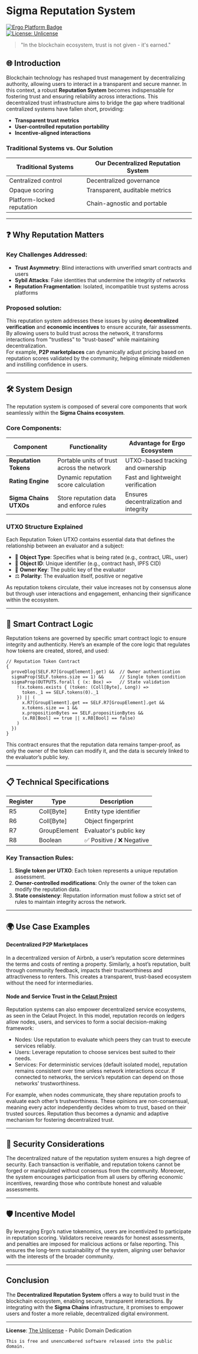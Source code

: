 # **Sigma Reputation System**  

[![Ergo Platform Badge](https://img.shields.io/badge/Built_on-Ergo-FBBF24)](https://ergoplatform.org)  
[![License: Unlicense](https://img.shields.io/badge/License-Unlicense-blue.svg)](https://unlicense.org)

> "In the blockchain ecosystem, trust is not given - it's earned."

## 🌐 **Introduction**  
Blockchain technology has reshaped trust management by decentralizing authority, allowing users to interact in a transparent and secure manner. In this context, a robust **Reputation System** becomes indispensable for fostering trust and ensuring reliability across interactions. This decentralized trust infrastructure aims to bridge the gap where traditional centralized systems have fallen short, providing:

- **Transparent trust metrics**  
- **User-controlled reputation portability**  
- **Incentive-aligned interactions**  

### Traditional Systems vs. Our Solution

| Traditional Systems         | Our Decentralized Reputation System |
|-----------------------------|--------------------------------------|
| Centralized control         | Decentralized governance             |
| Opaque scoring              | Transparent, auditable metrics       |
| Platform-locked reputation  | Chain-agnostic and portable         |

---

## ❓ **Why Reputation Matters**  

### Key Challenges Addressed:

- **Trust Asymmetry**: Blind interactions with unverified smart contracts and users  
- **Sybil Attacks**: Fake identities that undermine the integrity of networks  
- **Reputation Fragmentation**: Isolated, incompatible trust systems across platforms  

### Proposed solution:  
This reputation system addresses these issues by using **decentralized verification** and **economic incentives** to ensure accurate, fair assessments. By allowing users to build trust across the network, it transforms interactions from "trustless" to "trust-based" while maintaining decentralization.  
For example, **P2P marketplaces** can dynamically adjust pricing based on reputation scores validated by the community, helping eliminate middlemen and instilling confidence in users.

---

## 🛠️ **System Design**  
The reputation system is composed of several core components that work seamlessly within the **Sigma Chains ecosystem**.

### Core Components:

| Component             | Functionality                                  | Advantage for Ergo Ecosystem       |
|-----------------------|-----------------------------------------------|------------------------------------|
| **Reputation Tokens**  | Portable units of trust across the network    | UTXO-based tracking and ownership |
| **Rating Engine**      | Dynamic reputation score calculation          | Fast and lightweight verification |
| **Sigma Chains UTXOs** | Store reputation data and enforce rules       | Ensures decentralization and integrity |

### UTXO Structure Explained  
Each Reputation Token UTXO contains essential data that defines the relationship between an evaluator and a subject:

- 🔵 **Object Type**: Specifies what is being rated (e.g., contract, URL, user)  
- 🔢 **Object ID**: Unique identifier (e.g., contract hash, IPFS CID)  
- 🔑 **Owner Key**: The public key of the evaluator  
- ⚖️ **Polarity**: The evaluation itself, positive or negative  

As reputation tokens circulate, their value increases not by consensus alone but through user interactions and engagement, enhancing their significance within the ecosystem.

---

## 🔐 **Smart Contract Logic**  

Reputation tokens are governed by specific smart contract logic to ensure integrity and authenticity. Here’s an example of the core logic that regulates how tokens are created, stored, and used:

```ergoscript
// Reputation Token Contract
{
  proveDlog(SELF.R7[GroupElement].get) &&  // Owner authentication
  sigmaProp(SELF.tokens.size == 1) &&      // Single token condition
  sigmaProp(OUTPUTS.forall { (x: Box) =>   // State validation
    !(x.tokens.exists { (token: (Coll[Byte], Long)) => 
      token._1 == SELF.tokens(0)._1 
    }) || (
      x.R7[GroupElement].get == SELF.R7[GroupElement].get &&
      x.tokens.size == 1 &&
      x.propositionBytes == SELF.propositionBytes &&
      (x.R8[Bool] == true || x.R8[Bool] == false)
    )
  })
}
```

This contract ensures that the reputation data remains tamper-proof, as only the owner of the token can modify it, and the data is securely linked to the evaluator’s public key.

---

## 📋 **Technical Specifications**  

| Register | Type          | Description                   |
|----------|---------------|-------------------------------|
| R5       | Coll[Byte]    | Entity type identifier        |
| R6       | Coll[Byte]    | Object fingerprint            |
| R7       | GroupElement  | Evaluator's public key        |
| R8       | Boolean       | ✅ Positive / ❌ Negative      |

### Key Transaction Rules:
1. **Single token per UTXO**: Each token represents a unique reputation assessment.  
2. **Owner-controlled modifications**: Only the owner of the token can modify the reputation data.  
3. **State consistency**: Reputation information must follow a strict set of rules to maintain integrity across the network.

---

## 🌍 Use Case Examples
#### Decentralized P2P Marketplaces
In a decentralized version of Airbnb, a user’s reputation score determines the terms and costs of renting a property. Similarly, a host’s reputation, built through community feedback, impacts their trustworthiness and attractiveness to renters. This creates a transparent, trust-based ecosystem without the need for intermediaries.

#### Node and Service Trust in the [Celaut Project](https://github.com/celaut-project/paradigm/?tab=readme-ov-file#reputation-systems)
Reputation systems can also empower decentralized service ecosystems, as seen in the Celaut Project. In this model, reputation records on ledgers allow nodes, users, and services to form a social decision-making framework:

- Nodes: Use reputation to evaluate which peers they can trust to execute services reliably.
- Users: Leverage reputation to choose services best suited to their needs.
- Services: For deterministic services (default isolated mode), reputation remains consistent over time unless network interactions occur. If connected to networks, the service’s reputation can depend on those networks' trustworthiness.

For example, when nodes communicate, they share reputation proofs to evaluate each other’s trustworthiness. These opinions are non-consensual, meaning every actor independently decides whom to trust, based on their trusted sources. Reputation thus becomes a dynamic and adaptive mechanism for fostering decentralized trust.

---

## 🔐 **Security Considerations**  
The decentralized nature of the reputation system ensures a high degree of security. Each transaction is verifiable, and reputation tokens cannot be forged or manipulated without consensus from the community. Moreover, the system encourages participation from all users by offering economic incentives, rewarding those who contribute honest and valuable assessments.

---

## 🛡️ **Incentive Model**  
By leveraging Ergo’s native tokenomics, users are incentivized to participate in reputation scoring. Validators receive rewards for honest assessments, and penalties are imposed for malicious actions or false reporting. This ensures the long-term sustainability of the system, aligning user behavior with the interests of the broader community.

---

## **Conclusion**  
The **Decentralized Reputation System** offers a way to build trust in the blockchain ecosystem, enabling secure, transparent interactions. By integrating with the **Sigma Chains** infrastructure, it promises to empower users and foster a more reliable, decentralized digital environment.

---

**License**: [The Unlicense](LICENSE) - Public Domain Dedication  

```text
This is free and unencumbered software released into the public domain.
```
